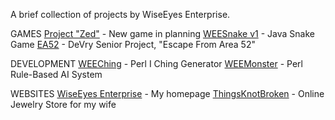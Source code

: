 <html><body><p>A brief collection of projects by WiseEyes Enterprise.

GAMES
<a title="Zed" href="/pages/zed.html">Project "Zed"</a> - New game in planning
<a href="http://games.wiseeyesent.com/games/weesnake/">WEESnake v1</a> - Java Snake Game
<a title="Senior Project &amp; Graduation" href="/pages/snr-proj-grad.html">EA52</a> - DeVry Senior Project, "Escape From Area 52"

DEVELOPMENT
<a title="WEEChing" href="http://games.wiseeyesent.com/games/weeching/">WEEChing</a> - Perl I Ching Generator
<a title="WEEMonster" href="http://games.wiseeyesent.com/games/weemonster/">WEEMonster</a> - Perl Rule-Based AI System

WEBSITES
<a href="https://www.wiseeyesent.com/">WiseEyes Enterprise</a> - My homepage
<a href="https://thingsknotbroken.com/">ThingsKnotBroken</a> - Online Jewelry Store for my wife</p></body></html>
